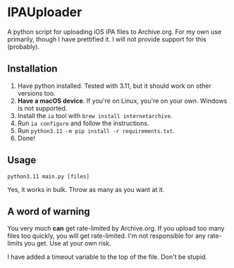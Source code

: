 # IPAUploader
 
A python script for uploading iOS iPA files to Archive.org. For my own use primarily, though I have prettified it. I will not provide support for this (probably).

## Installation

1. Have python installed. Tested with 3.11, but it should work on other versions too.
2. **Have a macOS device**. If you're on Linux, you're on your own. Windows is not supported.
3. Install the `ia` tool with `brew install internetarchive`.
4. Run `ia configure` and follow the instructions.
5. Run `python3.11 -m pip install -r requirements.txt`.
6. Done!

## Usage

`python3.11 main.py [files]`

Yes, it works in bulk. Throw as many as you want at it.

## A word of warning

You very much **can** get rate-limited by Archive.org. If you upload too many files too quickly, you will get rate-limited. I'm not responsible for any rate-limits you get. Use at your own risk.

I have added a timeout variable to the top of the file. Don't be stupid.

